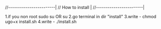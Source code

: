 

//------------------------|
//    How to install      |
//------------------------|

1.if you non root sudo su OR su
2.go terminal in dir "install"
3.write - chmod ugo+x install.sh
4.write - ./install.sh
